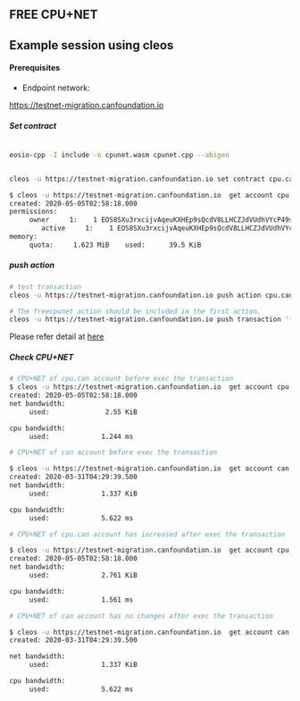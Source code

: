 FREE CPU+NET
-----------------

Example session using cleos
-------
#### Prerequisites


* Endpoint network:

https://testnet-migration.canfoundation.io


##### Set contract 
````bash

eosio-cpp -I include -o cpunet.wasm cpunet.cpp --abigen


cleos -u https://testnet-migration.canfoundation.io set contract cpu.can . cpunet.wasm cpunet.abi -p cpu.can

$ cleos -u https://testnet-migration.canfoundation.io  get account cpu.can
created: 2020-05-05T02:58:18.000
permissions: 
     owner     1:    1 EOS8SXu3rxcijvAqeuKXHEp9sQcdV8LLHCZJdVUdhVYcP49sduzBB
        active     1:    1 EOS8SXu3rxcijvAqeuKXHEp9sQcdV8LLHCZJdVUdhVYcP49sduzBB
memory: 
     quota:     1.623 MiB    used:      39.5 KiB
````

##### push action

````bash
# test transaction
cleos -u https://testnet-migration.canfoundation.io push action cpu.can freecpunet '["quoc.dev.can", "testing free CPU+NET for an account"]' -p cpu.can

# The freecpunet action should be included in the first action.
cleos -u https://testnet-migration.canfoundation.io push transaction '{"delay_sec":0,"max_cpu_usage_ms":0,"actions":[{"account":"cpu.can","name":"freecpunet","data":{"to":"quoc.dev.can","memo":"testing free cpu+net"},"authorization":[{"actor":"cpu.can","permission":"active"}]},{"account":"eosio.token","name":"transfer","data":{"from":"can","to":"eosio","quantity":"0.0001 CAT","memo":"testing free cpu+net"},"authorization":[{"actor":"can","permission":"active"}]}]}'

````

Please refer detail at [here](https://local.bloks.io/transaction/78fece4840d1c38406f49f7044a5a369b7a44fbff9902d08f2323677595d92e1?nodeUrl=history.testnet-migration.canfoundation.io&coreSymbol=CAT&systemDomain=eosio&hyperionUrl=https%3A%2F%2Fhistory.testnet-migration.canfoundation.io&tab=traces)

##### Check CPU+NET

````bash
# CPU+NET of cpu.can account before exec the transaction
$ cleos -u https://testnet-migration.canfoundation.io  get account cpu.can
created: 2020-05-05T02:58:18.000
net bandwidth: 
     used:              2.55 KiB  

cpu bandwidth:
     used:             1.244 ms   

# CPU+NET of can account before exec the transaction

$ cleos -u https://testnet-migration.canfoundation.io  get account can
created: 2020-03-31T04:29:39.500
net bandwidth: 
     used:             1.337 KiB  

cpu bandwidth:
     used:             5.622 ms   

# CPU+NET of cpu.can account has increased after exec the transaction

$ cleos -u https://testnet-migration.canfoundation.io  get account cpu.can
created: 2020-05-05T02:58:18.000 
net bandwidth: 
     used:             2.761 KiB  

cpu bandwidth:
     used:             1.561 ms   

# CPU+NET of can account has no changes after exec the transaction

$ cleos -u https://testnet-migration.canfoundation.io  get account can
created: 2020-03-31T04:29:39.500

net bandwidth: 
     used:             1.337 KiB  

cpu bandwidth:
     used:             5.622 ms    
````
